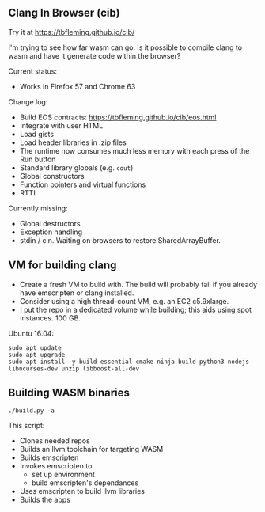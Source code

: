 ## Clang In Browser (cib)

Try it at https://tbfleming.github.io/cib/

I'm trying to see how far wasm can go. Is it possible to compile clang to wasm and have it generate code within the browser?

Current status:
* Works in Firefox 57 and Chrome 63

Change log:
* Build EOS contracts: https://tbfleming.github.io/cib/eos.html
* Integrate with user HTML
* Load gists
* Load header libraries in .zip files
* The runtime now consumes much less memory with each press of the Run button
* Standard library globals (e.g. ```cout```)
* Global constructors
* Function pointers and virtual functions
* RTTI

Currently missing:
* Global destructors
* Exception handling
* stdin / cin. Waiting on browsers to restore SharedArrayBuffer.

## VM for building clang

* Create a fresh VM to build with. The build will probably fail if you already have emscripten or clang installed.
* Consider using a high thread-count VM; e.g. an EC2 c5.9xlarge.
* I put the repo in a dedicated volume while building; this aids using spot instances. 100 GB.

Ubuntu 16.04:

```
sudo apt update
sudo apt upgrade
sudo apt install -y build-essential cmake ninja-build python3 nodejs libncurses-dev unzip libboost-all-dev
```

## Building WASM binaries

```
./build.py -a
```

This script:
* Clones needed repos
* Builds an llvm toolchain for targeting WASM
* Builds emscripten
* Invokes emscripten to:
  * set up environment
  * build emscripten's dependances
* Uses emscripten to build llvm libraries
* Builds the apps
